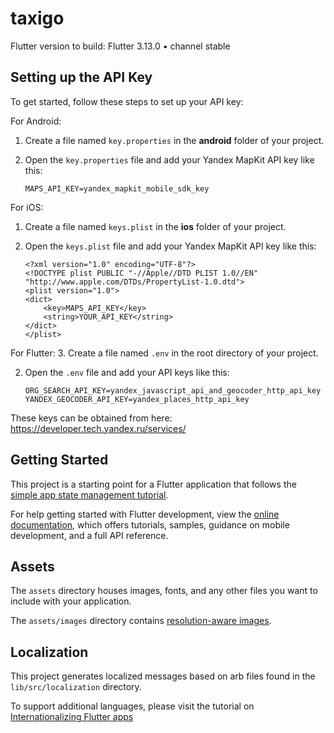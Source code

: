 # taxigo

Flutter version to build: Flutter 3.13.0 • channel stable

## Setting up the API Key

To get started, follow these steps to set up your API key:

For Android: 

1. Create a file named `key.properties` in the **android** folder of your project.

2. Open the `key.properties` file and add your Yandex MapKit API key like this:

   ```properties
   MAPS_API_KEY=yandex_mapkit_mobile_sdk_key

For iOS:

1. Create a file named `keys.plist` in the **ios** folder of your project.

2. Open the `keys.plist` file and add your Yandex MapKit API key like this:

   ```keys
   <?xml version="1.0" encoding="UTF-8"?>
   <!DOCTYPE plist PUBLIC "-//Apple//DTD PLIST 1.0//EN" "http://www.apple.com/DTDs/PropertyList-1.0.dtd">
   <plist version="1.0">
   <dict>
	   <key>MAPS_API_KEY</key>
	   <string>YOUR_API_KEY</string>
   </dict>
   </plist>

For Flutter:
3. Create a file named `.env` in the root directory of your project.

2. Open the `.env` file and add your API keys like this:

   ```env
   ORG_SEARCH_API_KEY=yandex_javascript_api_and_geocoder_http_api_key
   YANDEX_GEOCODER_API_KEY=yandex_places_http_api_key

These keys can be obtained from here: https://developer.tech.yandex.ru/services/


##
##
## Getting Started

This project is a starting point for a Flutter application that follows the
[simple app state management
tutorial](https://flutter.dev/docs/development/data-and-backend/state-mgmt/simple).

For help getting started with Flutter development, view the
[online documentation](https://flutter.dev/docs), which offers tutorials,
samples, guidance on mobile development, and a full API reference.

## Assets

The `assets` directory houses images, fonts, and any other files you want to
include with your application.

The `assets/images` directory contains [resolution-aware
images](https://flutter.dev/docs/development/ui/assets-and-images#resolution-aware).

## Localization

This project generates localized messages based on arb files found in
the `lib/src/localization` directory.

To support additional languages, please visit the tutorial on
[Internationalizing Flutter
apps](https://flutter.dev/docs/development/accessibility-and-localization/internationalization)
